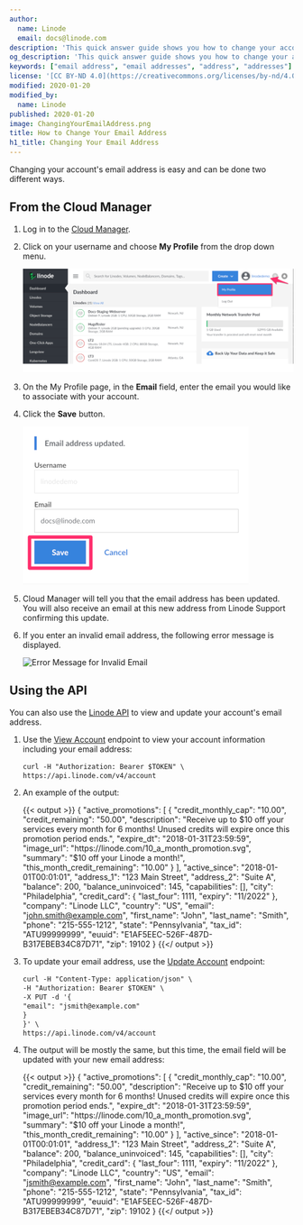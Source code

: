 ```yaml
---
author:
  name: Linode
  email: docs@linode.com
description: 'This quick answer guide shows you how to change your account email address both in the Linode Cloud Manager and by using the Linode API.'
og_description: 'This quick answer guide shows you how to change your account email address both in the Linode Cloud Manager and by using the Linode API.'
keywords: ["email address", "email addresses", "address", "addresses"]
license: '[CC BY-ND 4.0](https://creativecommons.org/licenses/by-nd/4.0)'
modified: 2020-01-20
modified_by:
  name: Linode
published: 2020-01-20
image: ChangingYourEmailAddress.png
title: How to Change Your Email Address
h1_title: Changing Your Email Address
---
```


Changing your account's email address is easy and can be done two different ways.

## From the Cloud Manager

1.  Log in to the [Cloud Manager](http://cloud.linode.com).

1.  Click on your username and choose **My Profile** from the drop down menu.

    ![Click My Profile from Username Drop Down Menu](how-to-change-email-my-profile.png "Click My Profile from Username Drop Down Menu")

1.  On the My Profile page, in the **Email** field, enter the email you would like to associate with your account.

1.  Click the **Save** button.

    ![Click to Save a New Email](how-to-change-email-save.png "Click to Save a New Email")

1.  Cloud Manager will tell you that the email address has been updated. You will also receive an email at this new address from Linode Support confirming this update.

1.  If you enter an invalid email address, the following error message is displayed.

    ![Error Message for Invalid Email](how-to-change-email-error.png "Error Message for Invalid Email")

## Using the API

You can also use the [Linode API](https://developers.linode.com/api/v4) to view and update your account's email address.

1.  Use the [View Account](https://developers.linode.com/api/v4/account) endpoint to view your account information including your email address:

        curl -H "Authorization: Bearer $TOKEN" \
        https://api.linode.com/v4/account

1.  An example of the output:

    {{< output >}}
{
  "active_promotions": [
    {
      "credit_monthly_cap": "10.00",
      "credit_remaining": "50.00",
      "description": "Receive up to $10 off your services every month for 6 months! Unused credits will expire once this promotion period ends.",
      "expire_dt": "2018-01-31T23:59:59",
      "image_url": "https://linode.com/10_a_month_promotion.svg",
      "summary": "$10 off your Linode a month!",
      "this_month_credit_remaining": "10.00"
    }
  ],
  "active_since": "2018-01-01T00:01:01",
  "address_1": "123 Main Street",
  "address_2": "Suite A",
  "balance": 200,
  "balance_uninvoiced": 145,
  "capabilities": [],
  "city": "Philadelphia",
  "credit_card": {
    "last_four": 1111,
    "expiry": "11/2022"
  },
  "company": "Linode LLC",
  "country": "US",
  "email": "john.smith@example.com",
  "first_name": "John",
  "last_name": "Smith",
  "phone": "215-555-1212",
  "state": "Pennsylvania",
  "tax_id": "ATU99999999",
  "euuid": "E1AF5EEC-526F-487D-B317EBEB34C87D71",
  "zip": 19102
}
{{</ output >}}

1.  To update your email address, use the [Update Account](https://developers.linode.com/api/v4/account/#put) endpoint:

        curl -H "Content-Type: application/json" \
        -H "Authorization: Bearer $TOKEN" \
        -X PUT -d '{
        "email": "jsmith@example.com"
        }
        }' \
        https://api.linode.com/v4/account

1.  The output will be mostly the same, but this time, the email field will be updated with your new email address:

    {{< output >}}
{
  "active_promotions": [
    {
      "credit_monthly_cap": "10.00",
      "credit_remaining": "50.00",
      "description": "Receive up to $10 off your services every month for 6 months! Unused credits will expire once this promotion period ends.",
      "expire_dt": "2018-01-31T23:59:59",
      "image_url": "https://linode.com/10_a_month_promotion.svg",
      "summary": "$10 off your Linode a month!",
      "this_month_credit_remaining": "10.00"
    }
  ],
  "active_since": "2018-01-01T00:01:01",
  "address_1": "123 Main Street",
  "address_2": "Suite A",
  "balance": 200,
  "balance_uninvoiced": 145,
  "capabilities": [],
  "city": "Philadelphia",
  "credit_card": {
    "last_four": 1111,
    "expiry": "11/2022"
  },
  "company": "Linode LLC",
  "country": "US",
  "email": "jsmith@example.com",
  "first_name": "John",
  "last_name": "Smith",
  "phone": "215-555-1212",
  "state": "Pennsylvania",
  "tax_id": "ATU99999999",
  "euuid": "E1AF5EEC-526F-487D-B317EBEB34C87D71",
  "zip": 19102
}
{{</ output >}}